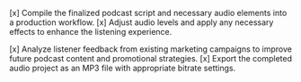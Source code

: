 [x] Compile the finalized podcast script and necessary audio elements into a production workflow.
[x] Adjust audio levels and apply any necessary effects to enhance the listening experience.


[x] Analyze listener feedback from existing marketing campaigns to improve future podcast content and promotional strategies.
[x] Export the completed audio project as an MP3 file with appropriate bitrate settings.